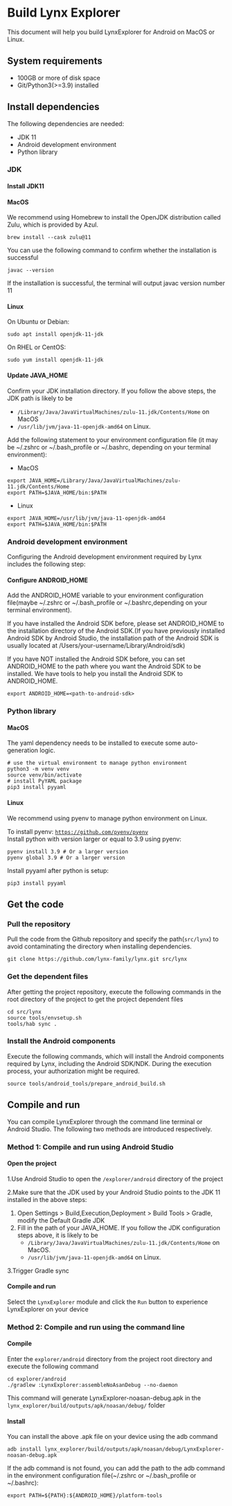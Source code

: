 # Build Lynx Explorer

This document will help you build LynxExplorer for Android on MacOS or Linux.

## System requirements

- 100GB or more of disk space
- Git/Python3(>=3.9) installed

## Install dependencies

The following dependencies are needed:

- JDK 11
- Android development environment
- Python library

### JDK

#### Install JDK11

#### MacOS
We recommend using Homebrew to install the OpenJDK distribution called Zulu, which is provided by Azul.

```
brew install --cask zulu@11
```

You can use the following command to confirm whether the installation is successful

```
javac --version
```

If the installation is successful, the terminal will output javac version number 11

#### Linux

On Ubuntu or Debian:
```
sudo apt install openjdk-11-jdk 
```

On RHEL or CentOS:
```
sudo yum install openjdk-11-jdk 
```


#### Update JAVA_HOME

Confirm your JDK installation directory. If you follow the above steps, the JDK path is likely to be 
- `/Library/Java/JavaVirtualMachines/zulu-11.jdk/Contents/Home` on MacOS
- `/usr/lib/jvm/java-11-openjdk-amd64` on Linux.  

Add the following statement to your environment configuration file (it may be ~/.zshrc or ~/.bash_profile or ~/.bashrc, depending on your terminal environment):

- MacOS
```
export JAVA_HOME=/Library/Java/JavaVirtualMachines/zulu-11.jdk/Contents/Home
export PATH=$JAVA_HOME/bin:$PATH
```
- Linux 
```
export JAVA_HOME=/usr/lib/jvm/java-11-openjdk-amd64
export PATH=$JAVA_HOME/bin:$PATH
```

### Android development environment

Configuring the Android development environment required by Lynx includes the following step:

#### Configure ANDROID_HOME

Add the ANDROID_HOME variable to your environment configuration file(maybe ~/.zshrc or ~/.bash_profile or ~/.bashrc,depending on your terminal environment).

If you have installed the Android SDK before, please set ANDROID_HOME to the installation directory of the Android SDK.(If you have previously installed Android SDK by Android Studio, the installation path of the Android SDK is usually located at /Users/your-username/Library/Android/sdk)

If you have NOT installed the Android SDK before, you can set ANDROID_HOME to the path where you want the Android SDK to be installed. We have tools to help you install the Android SDK to ANDROID_HOME.

```
export ANDROID_HOME=<path-to-android-sdk>
```


### Python library

#### MacOS
The yaml dependency needs to be installed to execute some auto-generation logic.

```
# use the virtual environment to manage python environment
python3 -m venv venv
source venv/bin/activate
# install PyYAML package
pip3 install pyyaml
```
#### Linux

We recommend using pyenv to manage python environment on Linux.

To install pyenv: [`https://github.com/pyenv/pyenv`](https://github.com/pyenv/pyenv)   
Install python with version larger or equal to 3.9 using pyenv:  
```
pyenv install 3.9 # Or a larger version
pyenv global 3.9 # Or a larger version
```
Install pyyaml after python is setup:
```
pip3 install pyyaml
```

## Get the code

### Pull the repository

Pull the code from the Github repository and specify the path(`src/lynx`) to avoid contaminating the directory when installing dependencies.

```
git clone https://github.com/lynx-family/lynx.git src/lynx
```

### Get the dependent files

After getting the project repository, execute the following commands in the root directory of the project to get the project dependent files

```
cd src/lynx
source tools/envsetup.sh
tools/hab sync .
```

### Install the Android components

Execute the following commands, which will install the Android components required by Lynx, including the Android SDK/NDK. During the execution process, your authorization might be required.

```
source tools/android_tools/prepare_android_build.sh
```

## Compile and run

You can compile LynxExplorer through the command line terminal or Android Studio. The following two methods are introduced respectively.

### Method 1: Compile and run using Android Studio

#### Open the project

1.Use Android Studio to open the `/explorer/android` directory of the project

2.Make sure that the JDK used by your Android Studio points to the JDK 11 installed in the above steps: 

1. Open Settings > Build,Execution,Deployment > Build Tools > Gradle, modify the Default Gradle JDK
2. Fill in the path of your JAVA_HOME. If you follow the JDK configuration steps above, it is likely to be
    - `/Library/Java/JavaVirtualMachines/zulu-11.jdk/Contents/Home` on MacOS.
    - `/usr/lib/jvm/java-11-openjdk-amd64` on Linux.
    
3.Trigger Gradle sync    

#### Compile and run

Select the `LynxExplorer` module and click the `Run` button to experience LynxExplorer on your device

### Method 2: Compile and run using the command line

#### Compile

Enter the `explorer/android` directory from the project root directory and execute the following command

```
cd explorer/android
./gradlew :LynxExplorer:assembleNoAsanDebug --no-daemon
```

This command will generate LynxExplorer-noasan-debug.apk in the `lynx_explorer/build/outputs/apk/noasan/debug/` folder

#### Install

You can install the above .apk file on your device using the adb command

````
adb install lynx_explorer/build/outputs/apk/noasan/debug/LynxExplorer-noasan-debug.apk
````

If the adb command is not found, you can add the path to the adb command in the environment configuration file(~/.zshrc or ~/.bash_profile or ~/.bashrc):

```
export PATH=${PATH}:${ANDROID_HOME}/platform-tools
```